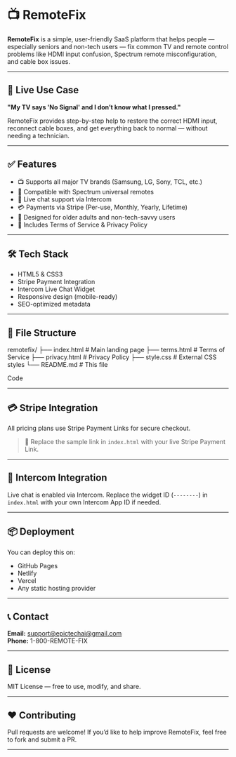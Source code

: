 # 📺 RemoteFix

**RemoteFix** is a simple, user-friendly SaaS platform that helps people — especially seniors and non-tech users — fix common TV and remote control problems like HDMI input confusion, Spectrum remote misconfiguration, and cable box issues.

---

## 🚀 Live Use Case

**"My TV says 'No Signal' and I don’t know what I pressed."**

RemoteFix provides step-by-step help to restore the correct HDMI input, reconnect cable boxes, and get everything back to normal — without needing a technician.

---

## ✅ Features

- 📺 Supports all major TV brands (Samsung, LG, Sony, TCL, etc.)
- 🔄 Compatible with Spectrum universal remotes
- 💬 Live chat support via Intercom
- 💳 Payments via Stripe (Per-use, Monthly, Yearly, Lifetime)
- 🧓 Designed for older adults and non-tech-savvy users
- 📄 Includes Terms of Service & Privacy Policy

---

## 🛠️ Tech Stack

- HTML5 & CSS3
- Stripe Payment Integration
- Intercom Live Chat Widget
- Responsive design (mobile-ready)
- SEO-optimized metadata

---

## 📁 File Structure





remotefix/ ├── index.html # Main landing page ├── terms.html # Terms of Service ├── privacy.html # Privacy Policy ├── style.css # External CSS styles └── README.md # This file

Code



---

## 💳 Stripe Integration

All pricing plans use Stripe Payment Links for secure checkout.

> 🔗 Replace the sample link in `index.html` with your live Stripe Payment Link.

---

## 💬 Intercom Integration

Live chat is enabled via Intercom. Replace the widget ID (`--------`) in `index.html` with your own Intercom App ID if needed.

---

## 📦 Deployment

You can deploy this on:

- GitHub Pages
- Netlify
- Vercel
- Any static hosting provider

---

## 📞 Contact

**Email:** [support@epictechai@gmail.com](mailto:support@Epictechai@gmail.com)  
**Phone:** 1-800-REMOTE-FIX

---

## 📜 License

MIT License — free to use, modify, and share.

---

## ❤️ Contributing

Pull requests are welcome! If you’d like to help improve RemoteFix, feel free to fork and submit a PR.

---
